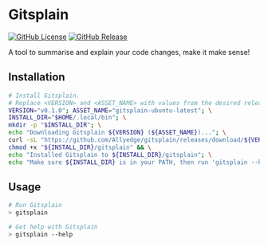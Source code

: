 # Gitsplain

[![GitHub License](https://img.shields.io/github/license/Allyedge/gitsplain)](https://github.com/Allyedge/gitsplain)
[![GitHub Release](https://img.shields.io/github/v/release/Allyedge/gitsplain)](https://github.com/Allyedge/gitsplain)

A tool to summarise and explain your code changes, make it make sense!

## Installation

```sh
# Install Gitsplain.
# Replace <VERSION> and <ASSET_NAME> with values from the desired release
VERSION="v0.1.0"; ASSET_NAME="gitsplain-ubuntu-latest"; \
INSTALL_DIR="$HOME/.local/bin"; \
mkdir -p "$INSTALL_DIR"; \
echo "Downloading Gitsplain ${VERSION} (${ASSET_NAME})..."; \
curl -sL "https://github.com/Allyedge/gitsplain/releases/download/${VERSION}/${ASSET_NAME}" -o "${INSTALL_DIR}/gitsplain" && \
chmod +x "${INSTALL_DIR}/gitsplain" && \
echo "Installed Gitsplain to ${INSTALL_DIR}/gitsplain"; \
echo "Make sure ${INSTALL_DIR} is in your PATH, then run 'gitsplain --help' in a new terminal."
```

## Usage

```sh
# Run Gitsplain
> gitsplain

# Get help with Gitsplain
> gitsplain --help
```
